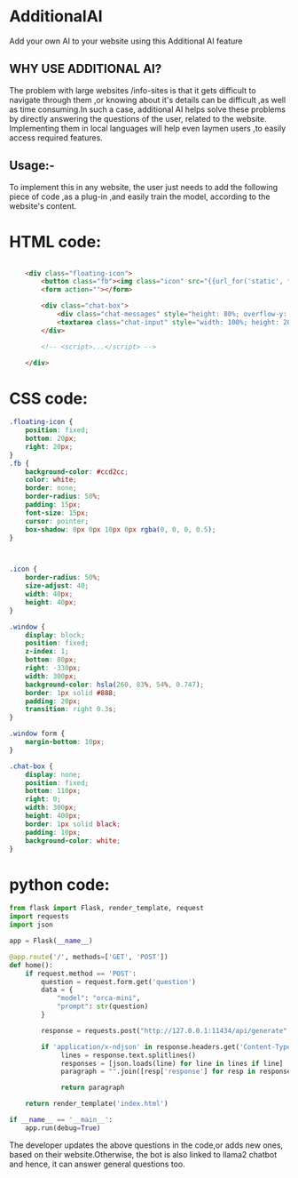 # AdditionalAI
Add your own AI to your website using this Additional AI feature

## WHY USE ADDITIONAL AI?
The problem with large websites /info-sites is that it gets difficult to navigate through them ,or knowing about it's details can be difficult ,as well as time consuming.In such a case, additional AI helps solve these problems by directly answering the questions of the user, related to the website.
Implementing them in local languages will help even laymen users ,to easily access required features.

## Usage:-
To implement this in any website, the user just needs to add the following piece of code ,as a plug-in ,and easily train the model, according to the website's content.

# HTML code:

``` html

    <div class="floating-icon">
        <button class="fb"><img class="icon" src="{{url_for('static', filename='icon.jpg')}}"></button>
        <form action=""></form>

        <div class="chat-box">
            <div class="chat-messages" style="height: 80%; overflow-y: scroll;"></div>
            <textarea class="chat-input" style="width: 100%; height: 20%;"></textarea>
        </div>

        <!-- <script>...</script> -->

    </div>

```

# CSS code:

``` CSS
.floating-icon {
    position: fixed;
    bottom: 20px;
    right: 20px;
}
.fb {
    background-color: #ccd2cc;
    color: white;
    border: none;
    border-radius: 50%;
    padding: 15px;
    font-size: 15px;
    cursor: pointer;
    box-shadow: 0px 0px 10px 0px rgba(0, 0, 0, 0.5);
}



.icon {
    border-radius: 50%;
    size-adjust: 40;
    width: 40px;
    height: 40px;
}

.window {
    display: block;
    position: fixed;
    z-index: 1;
    bottom: 80px;
    right: -330px;
    width: 300px;
    background-color: hsla(260, 83%, 54%, 0.747);
    border: 1px solid #888;
    padding: 20px;
    transition: right 0.3s;
}

.window form {
    margin-bottom: 10px;
}

.chat-box {
    display: none;
    position: fixed;
    bottom: 110px;
    right: 0;
    width: 300px;
    height: 400px;
    border: 1px solid black;
    padding: 10px;
    background-color: white;
}
```
# python code:

``` python
from flask import Flask, render_template, request
import requests
import json

app = Flask(__name__)

@app.route('/', methods=['GET', 'POST'])
def home():
    if request.method == 'POST':
        question = request.form.get('question')
        data = {
            "model": "orca-mini",
            "prompt": str(question)
        }

        response = requests.post("http://127.0.0.1:11434/api/generate", json=data, stream=True)

        if 'application/x-ndjson' in response.headers.get('Content-Type'):
             lines = response.text.splitlines()
             responses = [json.loads(line) for line in lines if line]
             paragraph = "".join([resp['response'] for resp in responses if 'response' in resp])

             return paragraph

    return render_template('index.html')

if __name__ == '__main__':
    app.run(debug=True)
```

The developer updates the above questions in the code,or adds new ones, based on their website.Otherwise, the bot is also linked to llama2 chatbot and hence, it can answer general questions too.

